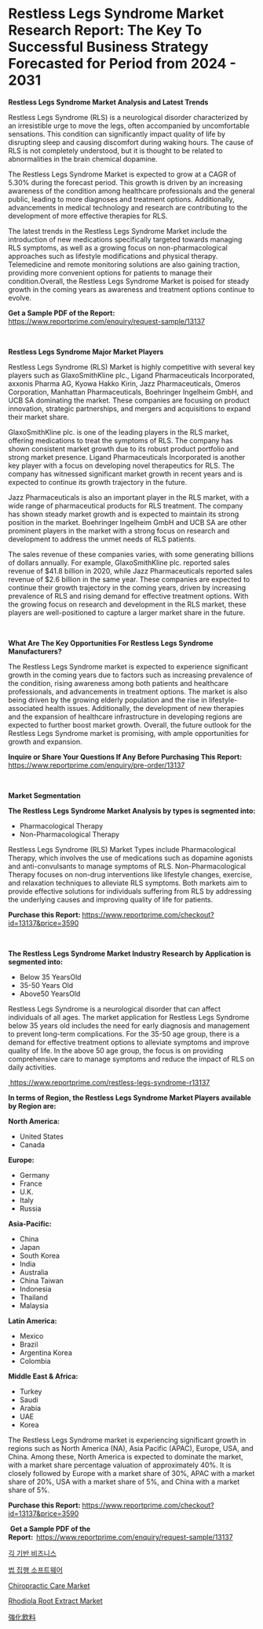 <p><h1>Restless Legs Syndrome Market Research Report: The Key To Successful Business Strategy Forecasted for Period from 2024 - 2031</h1></p><p><strong>Restless Legs Syndrome Market Analysis and Latest Trends</strong></p>
<p><p>Restless Legs Syndrome (RLS) is a neurological disorder characterized by an irresistible urge to move the legs, often accompanied by uncomfortable sensations. This condition can significantly impact quality of life by disrupting sleep and causing discomfort during waking hours. The cause of RLS is not completely understood, but it is thought to be related to abnormalities in the brain chemical dopamine.</p><p>The Restless Legs Syndrome Market is expected to grow at a CAGR of 5.30% during the forecast period. This growth is driven by an increasing awareness of the condition among healthcare professionals and the general public, leading to more diagnoses and treatment options. Additionally, advancements in medical technology and research are contributing to the development of more effective therapies for RLS.</p><p>The latest trends in the Restless Legs Syndrome Market include the introduction of new medications specifically targeted towards managing RLS symptoms, as well as a growing focus on non-pharmacological approaches such as lifestyle modifications and physical therapy. Telemedicine and remote monitoring solutions are also gaining traction, providing more convenient options for patients to manage their condition.Overall, the Restless Legs Syndrome Market is poised for steady growth in the coming years as awareness and treatment options continue to evolve.</p></p>
<p><strong>Get a Sample PDF of the Report:&nbsp;</strong> <a href="https://www.reportprime.com/enquiry/request-sample/13137">https://www.reportprime.com/enquiry/request-sample/13137</a></p>
<p>&nbsp;</p>
<p><strong>Restless Legs Syndrome Major Market Players</strong></p>
<p><p>Restless Legs Syndrome (RLS) Market is highly competitive with several key players such as GlaxoSmithKline plc., Ligand Pharmaceuticals Incorporated, axxonis Pharma AG, Kyowa Hakko Kirin, Jazz Pharmaceuticals, Omeros Corporation, Manhattan Pharmaceuticals, Boehringer Ingelheim GmbH, and UCB SA dominating the market. These companies are focusing on product innovation, strategic partnerships, and mergers and acquisitions to expand their market share.</p><p>GlaxoSmithKline plc. is one of the leading players in the RLS market, offering medications to treat the symptoms of RLS. The company has shown consistent market growth due to its robust product portfolio and strong market presence. Ligand Pharmaceuticals Incorporated is another key player with a focus on developing novel therapeutics for RLS. The company has witnessed significant market growth in recent years and is expected to continue its growth trajectory in the future.</p><p>Jazz Pharmaceuticals is also an important player in the RLS market, with a wide range of pharmaceutical products for RLS treatment. The company has shown steady market growth and is expected to maintain its strong position in the market. Boehringer Ingelheim GmbH and UCB SA are other prominent players in the market with a strong focus on research and development to address the unmet needs of RLS patients.</p><p>The sales revenue of these companies varies, with some generating billions of dollars annually. For example, GlaxoSmithKline plc. reported sales revenue of $41.8 billion in 2020, while Jazz Pharmaceuticals reported sales revenue of $2.6 billion in the same year. These companies are expected to continue their growth trajectory in the coming years, driven by increasing prevalence of RLS and rising demand for effective treatment options. With the growing focus on research and development in the RLS market, these players are well-positioned to capture a larger market share in the future.</p></p>
<p>&nbsp;</p>
<p><strong>What Are The Key Opportunities For Restless Legs Syndrome Manufacturers?</strong></p>
<p><p>The Restless Legs Syndrome market is expected to experience significant growth in the coming years due to factors such as increasing prevalence of the condition, rising awareness among both patients and healthcare professionals, and advancements in treatment options. The market is also being driven by the growing elderly population and the rise in lifestyle-associated health issues. Additionally, the development of new therapies and the expansion of healthcare infrastructure in developing regions are expected to further boost market growth. Overall, the future outlook for the Restless Legs Syndrome market is promising, with ample opportunities for growth and expansion.</p></p>
<p><strong>Inquire or Share Your Questions If Any Before Purchasing This Report:</strong> <a href="https://www.reportprime.com/enquiry/pre-order/13137">https://www.reportprime.com/enquiry/pre-order/13137</a></p>
<p>&nbsp;</p>
<p><strong>Market Segmentation</strong></p>
<p><strong>The Restless Legs Syndrome Market Analysis by types is segmented into:</strong></p>
<p><ul><li>Pharmacological Therapy</li><li>Non-Pharmacological Therapy</li></ul></p>
<p><p>Restless Legs Syndrome (RLS) Market Types include Pharmacological Therapy, which involves the use of medications such as dopamine agonists and anti-convulsants to manage symptoms of RLS. Non-Pharmacological Therapy focuses on non-drug interventions like lifestyle changes, exercise, and relaxation techniques to alleviate RLS symptoms. Both markets aim to provide effective solutions for individuals suffering from RLS by addressing the underlying causes and improving quality of life for patients.</p></p>
<p><strong>Purchase this Report:&nbsp;</strong><a href="https://www.reportprime.com/checkout?id=13137&price=3590">https://www.reportprime.com/checkout?id=13137&price=3590</a></p>
<p>&nbsp;</p>
<p><strong>The Restless Legs Syndrome Market Industry Research by Application is segmented into:</strong></p>
<p><ul><li>Below 35 YearsOld</li><li>35-50 Years Old</li><li>Above50 YearsOld</li></ul></p>
<p><p>Restless Legs Syndrome is a neurological disorder that can affect individuals of all ages. The market application for Restless Legs Syndrome below 35 years old includes the need for early diagnosis and management to prevent long-term complications. For the 35-50 age group, there is a demand for effective treatment options to alleviate symptoms and improve quality of life. In the above 50 age group, the focus is on providing comprehensive care to manage symptoms and reduce the impact of RLS on daily activities.</p></p>
<p><a href="https://www.reportprime.com/restless-legs-syndrome-r13137">&nbsp;https://www.reportprime.com/restless-legs-syndrome-r13137</a></p>
<p><strong>In terms of Region, the Restless Legs Syndrome Market Players available by Region are:</strong></p>
<p>
    <p> <strong> North America: </strong>
        <ul>
            <li>United States</li>
            <li>Canada</li>
        </ul>
        </p> 
    <p> <strong> Europe: </strong>
        <ul>
            <li>Germany</li>
            <li>France</li>
            <li>U.K.</li>
            <li>Italy</li>
            <li>Russia</li>
        </ul>
        </p> 
    <p> <strong> Asia-Pacific: </strong>
        <ul>
            <li>China</li>
            <li>Japan</li>
            <li>South Korea</li>
            <li>India</li>
            <li>Australia</li>
            <li>China Taiwan</li>
            <li>Indonesia</li>
            <li>Thailand</li>
            <li>Malaysia</li>
        </ul>
        </p> 
    <p> <strong> Latin America: </strong>
        <ul>
            <li>Mexico</li>
            <li>Brazil</li>
            <li>Argentina Korea</li>
            <li>Colombia</li>
        </ul>
        </p> 
    <p> <strong> Middle East & Africa: </strong>
        <ul>
            <li>Turkey</li>
            <li>Saudi</li>
            <li>Arabia</li>
            <li>UAE</li>
            <li>Korea</li>
        </ul>
    </p>
    </p>
<p><p>The Restless Legs Syndrome market is experiencing significant growth in regions such as North America (NA), Asia Pacific (APAC), Europe, USA, and China. Among these, North America is expected to dominate the market, with a market share percentage valuation of approximately 40%. It is closely followed by Europe with a market share of 30%, APAC with a market share of 20%, USA with a market share of 5%, and China with a market share of 5%.</p></p>
<p><strong>Purchase this Report: </strong><a href="https://www.reportprime.com/checkout?id=13137&price=3590">https://www.reportprime.com/checkout?id=13137&price=3590</a></p>
<p>&nbsp;<strong>Get a Sample PDF of the Report:&nbsp;&nbsp;</strong><a href="https://www.reportprime.com/enquiry/request-sample/13137">https://www.reportprime.com/enquiry/request-sample/13137</a></p>
<p><strong></strong></p>
<p><p><a href="https://github.com/WilburKihn5676/Market-Research-Report-List-1/blob/main/225417127428.md">긱 기반 비즈니스</a></p><p><a href="https://medium.com/@leatharoan20231/%EB%B2%95-%EC%A7%91%ED%96%89-%EC%86%8C%ED%94%84%ED%8A%B8%EC%9B%A8%EC%96%B4-%EC%8B%9C%EC%9E%A5-%EC%A0%90%EC%9C%A0%EC%9C%A8-%EB%B3%80%ED%99%94-%EB%B0%8F-%EC%8B%9C%EC%9E%A5-%EC%84%B1%EC%9E%A5-%EC%B6%94%EC%9D%B4-2024-2031-a2e06c01ea32">법 집행 소프트웨어</a></p><p><a href="https://github.com/jodemen/Market-Research-Report-List-2/blob/main/chiropractic-care-market.md">Chiropractic Care Market</a></p><p><a href="https://issuu.com/reportprime-2/docs/rhodiola-root-extract-market-size-2030.pptx">Rhodiola Root Extract Market</a></p><p><a href="https://medium.com/@marcosoenrt565736/%E5%BC%B7%E5%8C%96%E9%A3%B2%E6%96%99%E5%B8%82%E5%A0%B4-%E5%B8%82%E5%A0%B4cagr-%E5%B8%82%E5%A0%B4%E5%8B%95%E5%90%91-%E6%88%90%E9%95%B7%E6%88%A6%E7%95%A5%E3%81%AB%E9%96%A2%E3%81%99%E3%82%8B%E3%82%A4%E3%83%B3%E3%82%B5%E3%82%A4%E3%83%88-6c2f33b3d783">強化飲料</a></p></p>